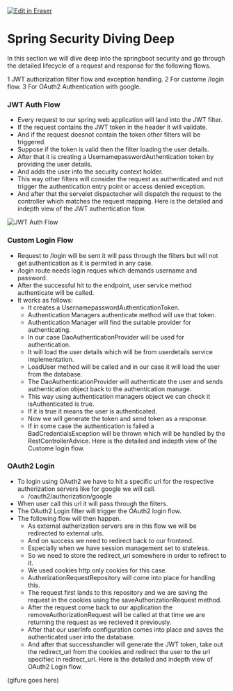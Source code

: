 <p><a target="_blank" href="https://app.eraser.io/workspace/Prz1GDHbwnuTr6ZLoqto" id="edit-in-eraser-github-link"><img alt="Edit in Eraser" src="https://firebasestorage.googleapis.com/v0/b/second-petal-295822.appspot.com/o/images%2Fgithub%2FOpen%20in%20Eraser.svg?alt=media&amp;token=968381c8-a7e7-472a-8ed6-4a6626da5501"></a></p>

# Spring Security Diving Deep
In this section we will dive deep into the springboot security and go through the detailed lifecycle of a request and response for the following flows.

1 JWT authorization filter flow and exception handling. 
2 For custome /login flow. 
3 For OAuth2 Authentication with google.

### JWT Auth Flow
- Every request to our spring web application will land into the JWT filter.
- If the request contains the JWT token in the header it will validate.
- And if the request doesnot contain the token other filters will be triggered.
- Suppose if the token is valid then the filter loading the user details.
- After that it is creating a UsernamepasswordAuthentication token by providing the user details.
- And adds the user into the security context holder.
- This way other filters will consider the request as authenticated and not trigger the authentication entry point or access denied exception.
- And after that the servelet dispactecher will dispatch the request to the controller which matches the request mapping.
Here is the detailed and indepth view of the JWT authentication flow.

![JWT Auth Flow](https://github.com/user-attachments/assets/56c19c34-ac95-4d24-b9f6-38bbfba88ac8 "")

### Custom Login Flow
- Request to /login will be sent it will pass through the filters but will not get authentication as it is permited in any case.
- /login route needs login reques which demands username and password.
- After the successful hit to the endpoint, user service method authenticate will be called.
- It works as follows:
    - It creates a UsernamepasswordAuthenticationToken.
    - Authentication Managers authenticate method will use that token.
    - Authentication Manager will find the suitable provider for authenticating.
    - In our case DaoAuthenticationProvider will be used for authentication.
    - It will load the user details which will be from userdetails service implementation.
    - LoadUser method will be called and in our case it will load the user from the database.
    - The DaoAuthenticationProvider will authenticate the user and sends authentication object back to the authentication manage.
    - This way using authentication managers object we can check it isAuthenticated is true.
    - If it is true it means the user is authenticated.
    - Now we will generate the token and send token as a response.
    - If in some case the authentication is failed a BadCredentialsException will be thrown which will be handled by the RestControllerAdvice.
Here is the detailed and indepth view of the Custome login flow.



### OAuth2 Login
- To login using OAuth2 we have to hit a specific url for the respective autherization servers like for google we will call.
    - /oauth2/authorization/google
- When user call this url it will pass through the filters.
- The OAuth2 Login filter will trigger the OAuth2 login flow.
- The following flow will then happen.
    - As external autherization servers are in this flow we will be redirected to external urls.
    - And on success we need to redirect back to our frontend.
    - Especially when we have session management set to stateless.
    - So we need to store the redirect_uri somewhere in order to refirect to it.
    - We used cookies http only cookies for this case.
    - AutherizationRequestRepository will come into place for handling this.
    - The request first lands to this repository and we are saving the request in the cookies using the saveAuthorizationRequest method.
    - After the request come back to our application the removeAuthorizationRequest will be called at that time we are returning the request as we recieved it previously.
    - After that our userInfo configuration comes into place and saves the authenticated user into the database.
    - And after that successhandler will generate the JWT token, take out the redirect_uri from the cookies and redirect the user to the url specifiec in redirect_url.
Here is the detailed and indepth view of OAuth2 Login flow.

(gifure goes here)



<!--- Eraser file: https://app.eraser.io/workspace/Prz1GDHbwnuTr6ZLoqto --->
